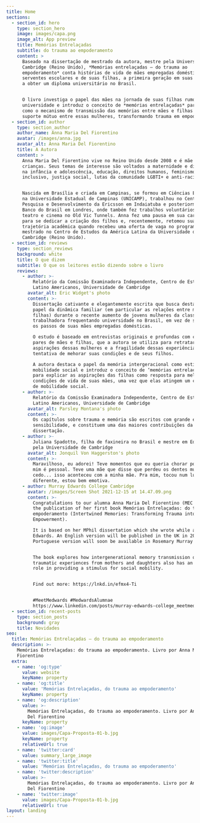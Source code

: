 ```yaml
---
title: Home
sections:
  - section_id: hero
    type: section_hero
    image: images/capa.png
    image_alt: App preview
    title: Memórias Entrelaçadas
    subtitle: do trauma ao empoderamento
    content: >
      Baseado na dissertação de mestrado da autora, mestre pela Universidade de
      Cambridge (Reino Unido), *Memórias entrelaçadas – do trauma ao
      empoderamento* conta histórias de vida de mães empregadas domésticas e
      serventes escolares e de suas filhas, a primeira geração em suas famílias
      a obter um diploma universitário no Brasil.


      O livro investiga o papel das mães na jornada de suas filhas rumo à
      universidade e introduz o conceito de *memórias entrelaçadas* para mostrar
      como o mecanismo de transmissão das memórias entre mães e filhas levou ao
      suporte mútuo entre essas mulheres, transformando trauma em empoderamento.
  - section_id: author
    type: section_author
    author_name: Anna Maria Del Fiorentino
    avatar: /images/anna.jpg
    avatar_alt: Anna Maria Del Fiorentino
    title: A Autora
    content: >
      Anna Maria Del Fiorentino vive no Reino Unido desde 2008 e é mãe de duas
      crianças. Seus temas de interesse são voltados a maternidade e dignidade
      na infância e adolescência, educação, direitos humanos, feminismo
      inclusivo, justiça social, lutas da comunidade LGBTI+ e anti-racismo.


      Nascida em Brasília e criada em Campinas, se formou em Ciências Econômicas
      na Universidade Estadual de Campinas (UNICAMP), trabalhou no Centro de
      Pesquisa e Desenvolvimento da Ericsson em Indaiatuba e posteriormente no
      Banco do Brasil em Londres, onde também fez trabalhos voluntários de
      teatro e cinema no Old Vic Tunnels. Anna fez uma pausa em sua carreira
      para se dedicar a criação dos filhos e, recentemente, retomou sua
      trajetória acadêmica quando recebeu uma oferta de vaga no programa de
      mestrado no Centro de Estudos da América Latina da Universidade de
      Cambridge (Reino Unido).
  - section_id: reviews
    type: section_reviews
    background: white
    title: O que dizem
    subtitle: O que os leitores estão dizendo sobre o livro
    reviews:
      - author: >-
          Relatório da Comissão Examinadora Independente, Centro de Estudos
          Latino Americanos, Universidade de Cambridge
        avatar_alt: Eric Widget's photo
        content: >-
          Dissertação cativante e elegantemente escrita que busca destacar o
          papel da dinâmica familiar (em particular as relações entre mães e
          filhas) durante o recente aumento de jovens mulheres da classe
          trabalhadora frequentando universidade no Brasil, em vez de seguirem
          os passos de suas mães empregadas domésticas.

          O estudo é baseado em entrevistas originais e profundas com cinco
          pares de mães e filhas, que a autora se utiliza para retratar as
          aspirações dessas mulheres e a fragilidade dessas experiências na
          tentativa de mehorar suas condições e de seus filhos.

          A autora destaca o papel da memória intergeracional como estímulo para
          mobilidade social e introduz o conceito de ‘memórias entrelaçadas’
          para explicar as aspirações das filhas como resposta para melhorar as
          condições de vida de suas mães, uma vez que elas atingem um certo grau
          de mobilidade social.
      - author: >-
          Relatório da Comissão Examinadora Independente, Centro de Estudos
          Latino Americanos, Universidade de Cambridge
        avatar_alt: Parsley Montana's photo
        content: >-
          Os capítulos sobre trauma e memória são escritos com grande empatia e
          sensibilidade, e constituem uma das maiores contribuições da
          dissertação.
      - author: >-
          Juliana Spadotto, filha de faxineira no Brasil e mestre em Educação
          pela Universidade de Cambridge
        avatar_alt: Jonquil Von Haggerston's photo
        content: >-
          Maravilhoso, eu adorei! Teve momentos que eu queria chorar porque pra
          mim é pessoal. Teve uma mãe que disse que perdeu os dentes muito
          cedo... isso aconteceu com a minha mãe. Pra mim, tocou num lugar
          diferente, estou bem emotiva.
      - author: Murray Edwards College Cambridge
        avatar: /images/Screen Shot 2021-12-15 at 14.47.09.png
        content: >-
          Congratulations to our alumna Anna Maria Del Fiorentino (MEC 2019) on
          the publication of her first book Memórias Entrelaçadas: do trauma ao
          empoderamento (Intertwined Memories: Transforming Trauma into
          Empowerment).

          It is based on her MPhil dissertation which she wrote while at Murray
          Edwards. An English version will be published in the UK in 2022. The
          Portuguese version will soon be available in Rosemary Murray Library.


          The book explores how intergenerational memory transmission of
          traumatic experiences from mothers and daughters also has an important
          role in providing a stimulus for social mobility. 


          Find out more: https://lnkd.in/efmx4-Ti


          #MeetMedwards #MedwardsAlumnae  
          https://www.linkedin.com/posts/murray-edwards-college_meetmedwards-medwardsalumnae-activity-6876842547398926337-5e2z
  - section_id: recent-posts
    type: section_posts
    background: gray
    title: Novidades
seo:
  title: Memórias Entrelaçadas — do trauma ao empoderamento
  description: >-
    Memórias Entrelaçadas: do trauma ao empoderamento. Livro por Anna Maria Del
    Fiorentino
  extra:
    - name: 'og:type'
      value: website
      keyName: property
    - name: 'og:title'
      value: 'Memórias Entrelaçadas, do trauma ao empoderamento'
      keyName: property
    - name: 'og:description'
      value: >-
        Memórias Entrelaçadas, do trauma ao empoderamento. Livro por Anna Maria
        Del Fiorentino
      keyName: property
    - name: 'og:image'
      value: images/Capa-Proposta-01-b.jpg
      keyName: property
      relativeUrl: true
    - name: 'twitter:card'
      value: summary_large_image
    - name: 'twitter:title'
      value: 'Memórias Entrelaçadas, do trauma ao empoderamento'
    - name: 'twitter:description'
      value: >-
        Memórias Entrelaçadas, do trauma ao empoderamento. Livro por Anna Maria
        Del Fiorentino
    - name: 'twitter:image'
      value: images/Capa-Proposta-01-b.jpg
      relativeUrl: true
layout: landing
---
```

